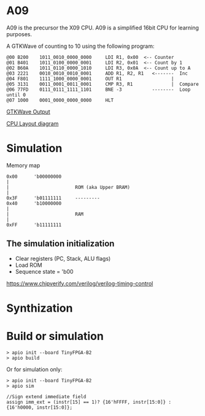 # A09
A09 is the precursor the X09 CPU. A09 is a simplified 16bit CPU for learning purposes.

A GTKWave of counting to 10 using the following program:

```
@00 B200    1011_0010_0000_0000     LDI R1, 0x00  <-- Counter
@01 B401    1011_0100_0000_0001     LDI R2, 0x01  <-- Count by 1
@02 B60A    1011_0110_0000_1010     LDI R3, 0x0A  <-- Count up to A
@03 2221    0010_0010_0010_0001     ADD R1, R2, R1   <-------  Inc
@04 F801    1111_1000_0000_0001     OUT R1                  |
@05 3131    0011_0001_0011_0001     CMP R3, R1              |  Compare
@06 77FD    0111_0111_1111_1101     BNE -3           --------  Loop until 0
@07 1000    0001_0000_0000_0000     HLT
```
[GTKWave Output](A09_CPU.png)

[CPU Layout diagram](A09_Count_Up_GTKWave.png)

# Simulation
Memory map
```
0x00      'b00000000
|
|                        ROM (aka Upper BRAM)
|
0x3F      'b01111111     ---------
0x40      'b10000000
|
|                        RAM
|
0xFF      'b11111111
```

## The simulation initialization
- Clear registers (PC, Stack, ALU flags)
- Load ROM
- Sequence state = 'b00

https://www.chipverify.com/verilog/verilog-timing-control

# Synthization


# Build or simulation

```
> apio init --board TinyFPGA-B2
> apio build
```

Or for simulation only:
```
> apio init --board TinyFPGA-B2
> apio sim
```


```
//Sign extend immediate field
assign imm_ext = (instr[15] == 1)? {16'hFFFF, instr[15:0]} : {16'h0000, instr[15:0]};
```